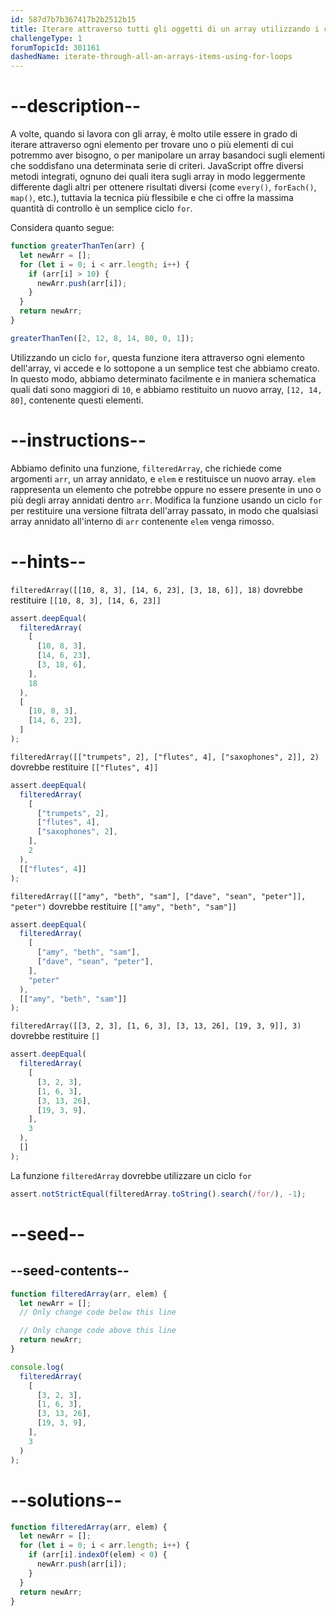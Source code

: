 ```yaml
---
id: 587d7b7b367417b2b2512b15
title: Iterare attraverso tutti gli oggetti di un array utilizzando i cicli for
challengeType: 1
forumTopicId: 301161
dashedName: iterate-through-all-an-arrays-items-using-for-loops
---
```


# --description--

A volte, quando si lavora con gli array, è molto utile essere in grado di iterare attraverso ogni elemento per trovare uno o più elementi di cui potremmo aver bisogno, o per manipolare un array basandoci sugli elementi che soddisfano una determinata serie di criteri. JavaScript offre diversi metodi integrati, ognuno dei quali itera sugli array in modo leggermente differente dagli altri per ottenere risultati diversi (come `every()`, `forEach()`, `map()`, etc.), tuttavia la tecnica più flessibile e che ci offre la massima quantità di controllo è un semplice ciclo `for`.

Considera quanto segue:

```js
function greaterThanTen(arr) {
  let newArr = [];
  for (let i = 0; i < arr.length; i++) {
    if (arr[i] > 10) {
      newArr.push(arr[i]);
    }
  }
  return newArr;
}

greaterThanTen([2, 12, 8, 14, 80, 0, 1]);
```

Utilizzando un ciclo `for`, questa funzione itera attraverso ogni elemento dell'array, vi accede e lo sottopone a un semplice test che abbiamo creato. In questo modo, abbiamo determinato facilmente e in maniera schematica quali dati sono maggiori di `10`, e abbiamo restituito un nuovo array, `[12, 14, 80]`, contenente questi elementi.

# --instructions--

Abbiamo definito una funzione, `filteredArray`, che richiede come argomenti `arr`, un array annidato, e `elem` e restituisce un nuovo array. `elem` rappresenta un elemento che potrebbe oppure no essere presente in uno o più degli array annidati dentro `arr`. Modifica la funzione usando un ciclo `for` per restituire una versione filtrata dell'array passato, in modo che qualsiasi array annidato all'interno di `arr` contenente `elem` venga rimosso.

# --hints--

`filteredArray([[10, 8, 3], [14, 6, 23], [3, 18, 6]], 18)` dovrebbe restituire `[[10, 8, 3], [14, 6, 23]]`

```js
assert.deepEqual(
  filteredArray(
    [
      [10, 8, 3],
      [14, 6, 23],
      [3, 18, 6],
    ],
    18
  ),
  [
    [10, 8, 3],
    [14, 6, 23],
  ]
);
```

`filteredArray([["trumpets", 2], ["flutes", 4], ["saxophones", 2]], 2)` dovrebbe restituire `[["flutes", 4]]`

```js
assert.deepEqual(
  filteredArray(
    [
      ["trumpets", 2],
      ["flutes", 4],
      ["saxophones", 2],
    ],
    2
  ),
  [["flutes", 4]]
);
```

`filteredArray([["amy", "beth", "sam"], ["dave", "sean", "peter"]], "peter")` dovrebbe restituire `[["amy", "beth", "sam"]]`

```js
assert.deepEqual(
  filteredArray(
    [
      ["amy", "beth", "sam"],
      ["dave", "sean", "peter"],
    ],
    "peter"
  ),
  [["amy", "beth", "sam"]]
);
```

`filteredArray([[3, 2, 3], [1, 6, 3], [3, 13, 26], [19, 3, 9]], 3)` dovrebbe restituire `[]`

```js
assert.deepEqual(
  filteredArray(
    [
      [3, 2, 3],
      [1, 6, 3],
      [3, 13, 26],
      [19, 3, 9],
    ],
    3
  ),
  []
);
```

La funzione `filteredArray` dovrebbe utilizzare un ciclo `for`

```js
assert.notStrictEqual(filteredArray.toString().search(/for/), -1);
```

# --seed--

## --seed-contents--

```js
function filteredArray(arr, elem) {
  let newArr = [];
  // Only change code below this line

  // Only change code above this line
  return newArr;
}

console.log(
  filteredArray(
    [
      [3, 2, 3],
      [1, 6, 3],
      [3, 13, 26],
      [19, 3, 9],
    ],
    3
  )
);
```

# --solutions--

```js
function filteredArray(arr, elem) {
  let newArr = [];
  for (let i = 0; i < arr.length; i++) {
    if (arr[i].indexOf(elem) < 0) {
      newArr.push(arr[i]);
    }
  }
  return newArr;
}
```
